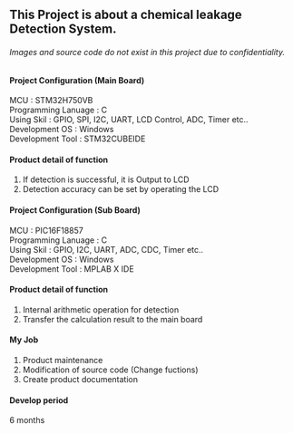 ## This Project is about a chemical leakage Detection System.
###### Images and source code do not exist in this project due to confidentiality.

#### Project Configuration (Main Board)  
MCU : STM32H750VB  
Programming Lanuage : C  
Using Skil : GPIO, SPI, I2C, UART, LCD Control, ADC, Timer etc..  
Development OS : Windows  
Development Tool : STM32CUBEIDE 

#### Product detail of function  
1. If detection is successful, it is Output to LCD
2. Detection accuracy can be set by operating the LCD

#### Project Configuration (Sub Board)
MCU : PIC16F18857  
Programming Lanuage : C  
Using Skil : GPIO, I2C, UART, ADC, CDC, Timer etc..  
Development OS : Windows  
Development Tool : MPLAB X IDE  

#### Product detail of function  
1. Internal arithmetic operation for detection
2. Transfer the calculation result to the main board

#### My Job
1. Product maintenance
2. Modification of source code (Change fuctions)
3. Create product documentation

#### Develop period
6 months
